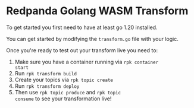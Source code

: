 # Redpanda Golang WASM Transform

To get started you first need to have at least go 1.20 installed.

You can get started by modifying the <code>transform.go</code> file
with your logic.

Once you're ready to test out your transform live you need to:

1. Make sure you have a container running via <code>rpk container start</code>
1. Run <code>rpk transform build</code>
1. Create your topics via <code>rpk topic create</code>
1. Run <code>rpk transform deploy</code>
1. Then use <code>rpk topic produce</code> and <code>rpk topic consume</code>
   to see your transformation live!
